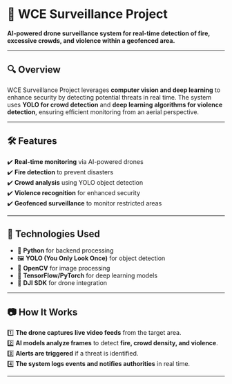 # 🚀 WCE Surveillance Project  

**AI-powered drone surveillance system for real-time detection of fire, excessive crowds, and violence within a geofenced area.**  

---

## 🔍 Overview  
WCE Surveillance Project leverages **computer vision and deep learning** to enhance security by detecting potential threats in real time. The system uses **YOLO for crowd detection** and **deep learning algorithms for violence detection**, ensuring efficient monitoring from an aerial perspective.  

---

## 🛠 Features  
✔️ **Real-time monitoring** via AI-powered drones  
✔️ **Fire detection** to prevent disasters  
✔️ **Crowd analysis** using YOLO object detection  
✔️ **Violence recognition** for enhanced security  
✔️ **Geofenced surveillance** to monitor restricted areas  

---

## 📌 Technologies Used  
- 🐍 **Python** for backend processing  
- 🖼️ **YOLO (You Only Look Once)** for object detection  
- 🎥 **OpenCV** for image processing  
- 🤖 **TensorFlow/PyTorch** for deep learning models  
- 🚁 **DJI SDK** for drone integration  

---

## 📷 How It Works  
1️⃣ **The drone captures live video feeds** from the target area.  
2️⃣ **AI models analyze frames** to detect **fire, crowd density, and violence**.  
3️⃣ **Alerts are triggered** if a threat is identified.  
4️⃣ **The system logs events and notifies authorities** in real time.  

---
